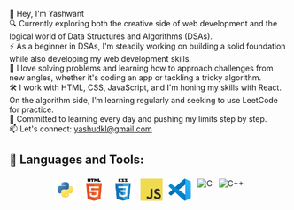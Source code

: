 👋 Hey, I'm Yashwant <br>
🔍 Currently exploring both the creative side of web development and the logical world of Data Structures and Algorithms (DSAs). <br>
⚡ As a beginner in DSAs, I'm steadily working on building a solid foundation while also developing my web development skills. <br>
🧠 I love solving problems and learning how to approach challenges from new angles, whether it's coding an app or tackling a tricky algorithm. <br>
🛠️ I work with HTML, CSS, JavaScript, and I'm honing my skills with React. On the algorithm side, I’m learning regularly and seeking to use LeetCode for practice. <br>
🌱 Committed to learning every day and pushing my limits step by step. <br>
📫 Let's connect: yashudkl@gmail.com <br>

## 🧰 Languages and Tools:
<p align="center">
    <img src="https://raw.githubusercontent.com/github/explore/80688e429a7d4ef2fca1e82350fe8e3517d3494d/topics/python/python.png" alt="Python" height="40" style="vertical-align:top; margin:4px">
    <img src="https://raw.githubusercontent.com/github/explore/80688e429a7d4ef2fca1e82350fe8e3517d3494d/topics/html/html.png" alt="HTML" height="40" style="vertical-align:top; margin:4px">
    <img src="https://raw.githubusercontent.com/github/explore/80688e429a7d4ef2fca1e82350fe8e3517d3494d/topics/css/css.png" alt="CSS" height="40" style="vertical-align:top; margin:4px">
    <img src="https://raw.githubusercontent.com/github/explore/80688e429a7d4ef2fca1e82350fe8e3517d3494d/topics/javascript/javascript.png" alt="JavaScript" height="40" style="vertical-align:top; margin:4px">
    <img src="https://raw.githubusercontent.com/github/explore/80688e429a7d4ef2fca1e82350fe8e3517d3494d/topics/visual-studio-code/visual-studio-code.png" alt="VS Code" height="40" style="vertical-align:top; margin:4px">
    <img src="https://upload.wikimedia.org/wikipedia/commons/5/5c/C_Logo.png" alt="C" height="40" style="vertical-align:top; margin:4px">
    <img src="https://upload.wikimedia.org/wikipedia/commons/1/18/C%2B%2B_Logo.png" alt="C++" height="40" style="vertical-align:top; margin:4px">
</p>
